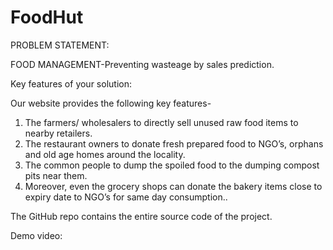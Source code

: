 # FoodHut

PROBLEM STATEMENT:

FOOD MANAGEMENT-Preventing wasteage by sales prediction.

Key features of your solution: 

Our website provides the following key features-

1. The farmers/ wholesalers to directly sell unused raw food items to nearby retailers.
2. The restaurant owners to donate fresh prepared food to NGO’s, orphans and old age homes around the locality.
3. The common people to dump the spoiled food to the dumping compost pits near them.
4. Moreover, even the grocery shops can donate the bakery items close to expiry date to NGO’s for same day consumption..

The GitHub repo contains the entire source code of the project. 

Demo video:
